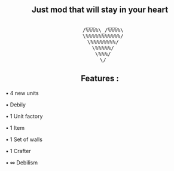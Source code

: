 <div align="center"> 
  <h2>
  Just mod that will stay in your heart 
 </h2>
 <div align="center">
 <pre> ___    ___
  /%%%%\_/%%%%\
  \%%%%%%%%%%%/
  \%%%%%%%%/
  \%%%%%/
  \%%%/
  \/</pre>
</div>
</div>

<div align="center">
  <h2>
  Features :
  </h2>
</div>



<div align="left">
  <p>
  
  • 4 new units

  • Debily

  • 1 Unit factory

  • 1 Item

  • 1 Set of walls

  • 1 Crafter

  • ∞ Debilism

  </p>
</div>
